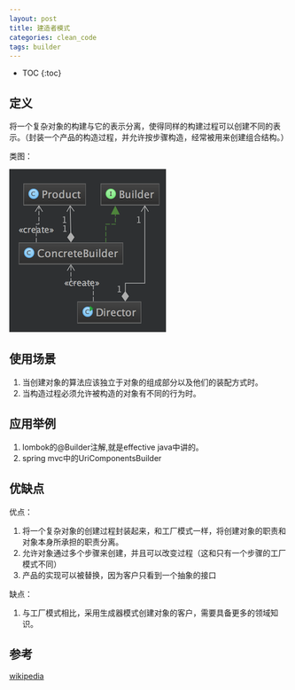 ```yaml
---
layout: post
title: 建造者模式
categories: clean_code
tags: builder
---
```


* TOC
{:toc}

## 定义

将一个复杂对象的构建与它的表示分离，使得同样的构建过程可以创建不同的表示。（封装一个产品的构造过程，并允许按步骤构造，经常被用来创建组合结构。）

类图：

![builder](/images/design_pattern/builder.png)

## 使用场景

1. 当创建对象的算法应该独立于对象的组成部分以及他们的装配方式时。
2. 当构造过程必须允许被构造的对象有不同的行为时。

## 应用举例

1. lombok的@Builder注解,就是effective java中讲的。
2. spring mvc中的UriComponentsBuilder


## 优缺点

优点：

1. 将一个复杂对象的创建过程封装起来，和工厂模式一样，将创建对象的职责和对象本身所承担的职责分离。
2. 允许对象通过多个步骤来创建，并且可以改变过程（这和只有一个步骤的工厂模式不同）
3. 产品的实现可以被替换，因为客户只看到一个抽象的接口

缺点：

1. 与工厂模式相比，采用生成器模式创建对象的客户，需要具备更多的领域知识。

## 参考

[wikipedia](https://en.wikipedia.org/wiki/Builder_pattern)
